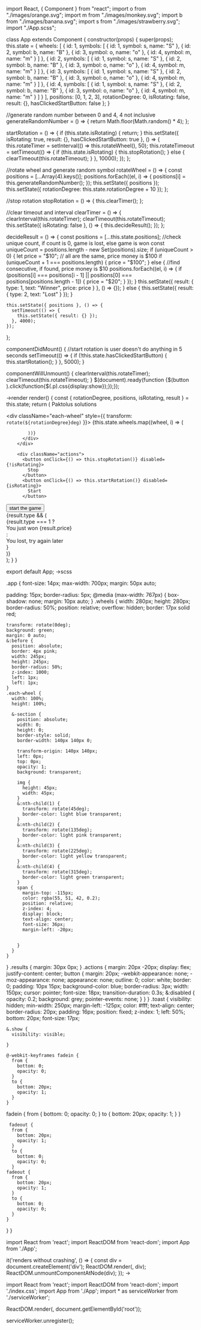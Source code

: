 import React, { Component } from "react";
import o from "./images/orange.svg";
import m from "./images/monkey.svg";
import b from "./images/banana.svg";
import s from "./images/strawberry.svg";
import "./App.scss";

class App extends Component {
  constructor(props) {
    super(props);
    this.state = {
      wheels: [
        {
          id: 1,
          symbols: [
            { id: 1, symbol: s, name: "S" },
            { id: 2, symbol: b, name: "B" },
            { id: 3, symbol: o, name: "o" },
            { id: 4, symbol: m, name: "m" }
          ]
        },
        {
          id: 2,
          symbols:  [
            { id: 1, symbol: s, name: "S" },
            { id: 2, symbol: b, name: "B" },
            { id: 3, symbol: o, name: "o" },
            { id: 4, symbol: m, name: "m" }
          ]
        },
        {
          id: 3,
          symbols:  [
            { id: 1, symbol: s, name: "S" },
            { id: 2, symbol: b, name: "B" },
            { id: 3, symbol: o, name: "o" },
            { id: 4, symbol: m, name: "m" }
          ]
        },
        {
          id: 4,
          symbols:  [
            { id: 1, symbol: s, name: "S" },
            { id: 2, symbol: b, name: "B" },
            { id: 3, symbol: o, name: "o" },
            { id: 4, symbol: m, name: "m" }
          ]
        }
      ],
      positions: [0, 1, 2, 3],
      rotationDegree: 0,
      isRotating: false,
      result: {},
      hasClickedStartButton: false
    };
  }

  //generate random number between 0 and 4, 4 not inclusive
  generateRandomNumber = () => {
    return Math.floor(Math.random() * 4);
  };

  startRotation = () => {
    if (this.state.isRotating) {
      return;
    }
    this.setState({ isRotating: true, result: {}, hasClickedStartButton: true }, () => {
      this.rotateTimer = setInterval(() => this.rotateWheel(), 50);
      this.rotateTimeout = setTimeout(() => {
        if (this.state.isRotating) {
          this.stopRotation();
        } else {
          clearTimeout(this.rotateTimeout);
        }
      }, 10000);
    });
  };

  //rotate wheel and generate random symbol
  rotateWheel = () => {
    const positions = [...Array(4).keys()];
    positions.forEach((el, i) => {
      positions[i] = this.generateRandomNumber();
    });
    this.setState({ positions });
    this.setState({ rotationDegree: this.state.rotationDegree + 10 });
  };

  //stop rotation
  stopRotation = () => {
    this.clearTimer();
  };

  //clear timeout and interval
  clearTimer = () => {
    clearInterval(this.rotateTimer);
    clearTimeout(this.rotateTimeout);
    this.setState({ isRotating: false }, () => {
      this.decideResult();
    });
  };

  decideResult = () => {
    const positions = [...this.state.positions];
    //check unique count, if count is 0, game is lost, else game is won
    const uniqueCount = positions.length - new Set(positions).size;
    if (uniqueCount > 0) {
      let price = "$10";
      // all are the same, price money is $100
      if (uniqueCount + 1 === positions.length) {
        price = "$100";
      } else {
        //find consecutive, if found, price money is $10
        positions.forEach((el, i) => {
          if (positions[i] === positions[i - 1] || positions[0] === positions[positions.length - 1]) {
            price = "$20";
          }
        });
      }
      this.setState({ result: { type: 1, text: "Winner", price: price } }, () => {});
    } else {
      this.setState({ result: { type: 2, text: "Lost" } });
    }

    this.setState({ positions }, () => {
      setTimeout(() => {
        this.setState({ result: {} });
      }, 4000);
    });
  };

  componentDidMount() {
    //start rotation is user doesn't do anything in 5 seconds
    setTimeout(() => {
      if (!this.state.hasClickedStartButton) {
        this.startRotation();
      }
    }, 5000);
  }

  componentWillUnmount() {
    clearInterval(this.rotateTimer);
    clearTimeout(this.rotateTimeout);
  }
  $(document).ready(function {$(button ).click(function{$(.p).css{display:show});});});



->render 
  render() {
    const { rotationDegree, positions, isRotating, result } = this.state;
    return (
      <head> Paktolus solutions<head>
      <div className="pic">
      <p className="symbol" style="display:None">♠, ♥, ♦, ♣ </p>
      <div>
      <div className="app"> 
        <div className="wheels">
          <div className="each-wheel" style={{ transform: `rotate(${rotationDegree}deg)` }}>
            {this.state.wheels.map((wheel, i) => (
             
            ))}
          </div>
        </div>

        <div className="actions">
          <button onClick={() => this.stopRotation()} disabled={!isRotating}>
            Stop
          </button>
          <button onClick={() => this.startRotation()} disabled={isRotating}>
            Start
          </button>
<button className="button">
 start the game
</button>
        </div>
        {result.type && (
          <div className="toast show" style={{ backgroundColor: result.type === 1 ? "#4BB543" : "#bb2124" }}>
            {result.type === 1 ? <div>You just won {result.price}</div> : <div>You lost, try again later</div>}
          </div>
        )}
      </div>
    );
  }
}

export default App;
->scss

.app {
  font-size: 14px;
  max-width: 700px;
  margin: 50px auto;
 
  padding: 15px;
  border-radius: 5px;
  @media (max-width: 767px) {
    box-shadow: none;
    margin: 10px auto;
  }
  .wheels {
    width: 280px;
    height: 280px;
    border-radius: 50%;
    position: relative;
    overflow: hidden;
    border: 17px solid red;
  
    transform: rotate(0deg);
    background: green;
    margin: 0 auto;
    &:before {
      position: absolute;
      border: 4px pink;
      width: 245px;
      height: 245px;
      border-radius: 50%;
      z-index: 1000;
      left: 1px;
      left: 1px;
    }
    .each-wheel {
      width: 100%;
      height: 100%;
     
      &-section {
        position: absolute;
        width: 0;
        height: 0;
        border-style: solid;
        border-width: 140px 140px 0;
      
        transform-origin: 140px 140px;
        left: 0px;
        top: 0px;
        opacity: 1;
        background: transparent;

        img {
          height: 45px;
          width: 45px;
        }
        &:nth-child(1) {
          transform: rotate(45deg);
          border-color: light blue transparent;
        }
        &:nth-child(2) {
          transform: rotate(135deg);
          border-color: light pink transparent;
        }
        &:nth-child(3) {
          transform: rotate(225deg);
          border-color: light yellow transparent;
        }
        &:nth-child(4) {
          transform: rotate(315deg);
          border-color: light green transparent;
        }
        span {
          margin-top: -115px;
          color: rgba(55, 51, 42, 0.2);
          position: relative;
          z-index: 4;
          display: block;
          text-align: center;
          font-size: 36px;
          margin-left: -20px;

         
        }
      }
    }
  }
  .results {
    margin: 30px 0px;
  }
  .actions {
    margin: 20px -20px;
    display: flex;
    justify-content: center;
    button {
      margin: 20px;
      -webkit-appearance: none;
      -moz-appearance: none;
      appearance: none;
      outline: 0;
      color: white;
      border: 0;
      padding: 10px 15px;
      background-color: blue;
      border-radius: 3px;
      width: 150px;
      cursor: pointer;
      font-size: 18px;
      transition-duration: 0.3s;
      &:disabled {
        opacity: 0.2;
        background: grey;
        pointer-events: none;
      }
    }
  }
  .toast {
    visibility: hidden;
    min-width: 250px;
    margin-left: -125px;
    color: #fff;
    text-align: center;
    border-radius: 20px;
    padding: 16px;
    position: fixed;
    z-index: 1;
    left: 50%;
    bottom: 20px;
    font-size: 17px;

    &.show {
      visibility: visible;
     
    }

    @-webkit-keyframes fadein {
      from {
        bottom: 0;
        opacity: 0;
      }
      to {
        bottom: 20px;
        opacity: 1;
      }
    }
 fadein {
      from {
        bottom: 0;
        opacity: 0;
      }
      to {
        bottom: 20px;
        opacity: 1;
      }
    }

     fadeout {
      from {
        bottom: 20px;
        opacity: 1;
      }
      to {
        bottom: 0;
        opacity: 0;
      }
    fadeout {
      from {
        bottom: 20px;
        opacity: 1;
      }
      to {
        bottom: 0;
        opacity: 0;
      }
    }
  }
}


import React from 'react';
import ReactDOM from 'react-dom';
import App from './App';

it('renders without crashing', () => {
  const div = document.createElement('div');
  ReactDOM.render(<App />, div);
  ReactDOM.unmountComponentAtNode(div);
});
->

import React from 'react';
import ReactDOM from 'react-dom';
import './index.css';
import App from './App';
import * as serviceWorker from './serviceWorker';

ReactDOM.render(<App />, document.getElementById('root'));

serviceWorker.unregister();
